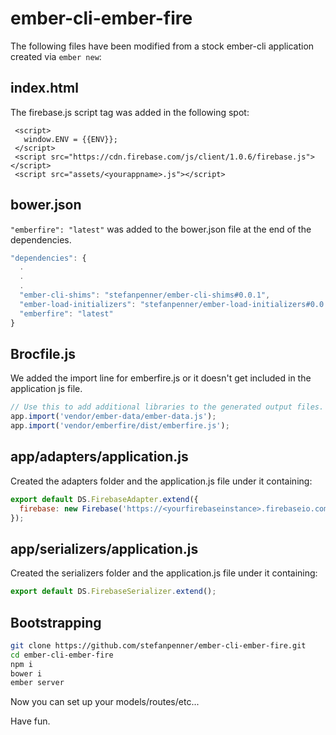 ember-cli-ember-fire
====================

The following files have been modified from a stock ember-cli application created via `ember new`:

## index.html
The firebase.js script tag was added in the following spot:

```
 <script>
   window.ENV = {{ENV}};
 </script>
 <script src="https://cdn.firebase.com/js/client/1.0.6/firebase.js"></script>
 <script src="assets/<yourappname>.js"></script>
```

## bower.json
`"emberfire": "latest"` was added to the bower.json file at the end of the dependencies.

```js
"dependencies": {
  .
  .
  .
  "ember-cli-shims": "stefanpenner/ember-cli-shims#0.0.1",
  "ember-load-initializers": "stefanpenner/ember-load-initializers#0.0.1",
  "emberfire": "latest"
}
```

## Brocfile.js
We added the import line for emberfire.js or it doesn't get included in the application js file.

```js
// Use this to add additional libraries to the generated output files.
app.import('vendor/ember-data/ember-data.js');
app.import('vendor/emberfire/dist/emberfire.js');
```

## app/adapters/application.js
Created the adapters folder and the application.js file under it containing:

```js
export default DS.FirebaseAdapter.extend({
  firebase: new Firebase('https://<yourfirebaseinstance>.firebaseio.com')
});
```

## app/serializers/application.js
Created the serializers folder and the application.js file under it containing:

```js
export default DS.FirebaseSerializer.extend();
```

## Bootstrapping

```sh
git clone https://github.com/stefanpenner/ember-cli-ember-fire.git
cd ember-cli-ember-fire
npm i
bower i
ember server
```

Now you can set up your models/routes/etc...

Have fun.
